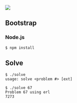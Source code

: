 ![](https://projecteuler.net/profile/ten0s.png)

## Bootstrap

### Node.js


```
$ npm install
```

## Solve

```
$ ./solve
usage: solve <problem #> [ext]
```

```
$ ./solve 67
Problem 67 using erl
7273
```
